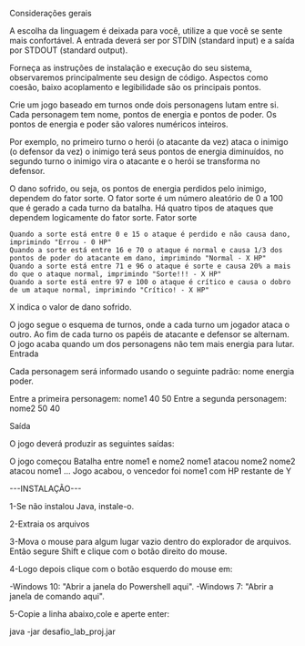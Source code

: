 Considerações gerais

A escolha da linguagem é deixada para você, utilize a que você se sente mais confortável. A entrada deverá ser por STDIN (standard input) e a saída por STDOUT (standard output).

Forneça as instruções de instalação e execução do seu sistema, observaremos principalmente seu design de código. Aspectos como coesão, baixo acoplamento e legibilidade são os principais pontos.

Crie um jogo baseado em turnos onde dois personagens lutam entre si. Cada personagem tem nome, pontos de energia e pontos de poder. Os pontos de energia e poder são valores numéricos inteiros.

Por exemplo, no primeiro turno o herói (o atacante da vez) ataca o inimigo (o defensor da vez) o inimigo terá seus pontos de energia diminuídos, no segundo turno o inimigo vira o atacante e o herói se transforma no defensor.

O dano sofrido, ou seja, os pontos de energia perdidos pelo inimigo, dependem do fator sorte. O fator sorte é um número aleatório de 0 a 100 que é gerado a cada turno da batalha. Há quatro tipos de ataques que dependem logicamente do fator sorte.
Fator sorte

    Quando a sorte está entre 0 e 15 o ataque é perdido e não causa dano, imprimindo "Errou - 0 HP"
    Quando a sorte está entre 16 e 70 o ataque é normal e causa 1/3 dos pontos de poder do atacante em dano, imprimindo "Normal - X HP"
    Quando a sorte está entre 71 e 96 o ataque é sorte e causa 20% a mais do que o ataque normal, imprimindo "Sorte!!! - X HP"
    Quando a sorte está entre 97 e 100 o ataque é crítico e causa o dobro de um ataque normal, imprimindo "Crítico! - X HP"

X indica o valor de dano sofrido.

O jogo segue o esquema de turnos, onde a cada turno um jogador ataca o outro. Ao fim de cada turno os papéis de atacante e defensor se alternam. O jogo acaba quando um dos personagens não tem mais energia para lutar.
Entrada

Cada personagem será informado usando o seguinte padrão: nome energia poder.

Entre a primeira personagem:
nome1 40 50
Entre a segunda personagem:
nome2 50 40

Saída

O jogo deverá produzir as seguintes saídas:

O jogo começou
Batalha entre nome1 e nome2
nome1 atacou nome2
<mensagem de dano>
nome2 atacou nome1
<mensagem de dano>
...
Jogo acabou, o vencedor foi nome1 com HP restante de Y


---INSTALAÇÃO---

1-Se não instalou Java, instale-o.

2-Extraia os arquivos

3-Mova o mouse para algum lugar vazio dentro do explorador de arquivos. Então segure Shift e clique com o botão direito do mouse.

4-Logo depois clique com o botão esquerdo do mouse em:

-Windows 10: "Abrir a janela do Powershell aqui".
-Windows 7: "Abrir a janela de comando aqui".

5-Copie a linha abaixo,cole e aperte enter:

java -jar desafio_lab_proj.jar